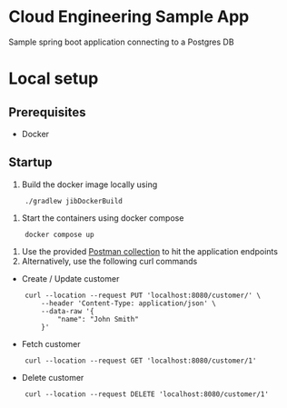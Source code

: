 # Cloud Engineering Sample App

Sample spring boot application connecting to a Postgres DB

# Local setup

## Prerequisites
- Docker

## Startup

1. Build the docker image locally using 
```shell
    ./gradlew jibDockerBuild
```

1. Start the containers using docker compose 
```shell
    docker compose up
```

1. Use the provided [Postman collection](./postman) to hit the application endpoints
1. Alternatively, use the following curl commands
- Create / Update customer
```shell
    curl --location --request PUT 'localhost:8080/customer/' \
        --header 'Content-Type: application/json' \
        --data-raw '{
            "name": "John Smith"
        }'
```
- Fetch customer
```shell
    curl --location --request GET 'localhost:8080/customer/1'
```
- Delete customer
```shell
    curl --location --request DELETE 'localhost:8080/customer/1'
```

